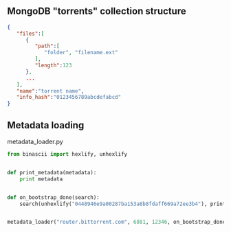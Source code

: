 ## MongoDB "torrents" collection structure
```json
{
   "files":[
      {
         "path":[
            "folder", "filename.ext"
         ],
         "length":123
      },
      ...
   ],
   "name":"torrent name",
   "info_hash":"0123456789abcdefabcd"
}
```

## Metadata loading
metadata_loader.py
``` python
from binascii import hexlify, unhexlify


def print_metadata(metadata):
    print metadata


def on_bootstrap_done(search):
    search(unhexlify("0448946e9a00287ba153a8b8fdaff669a72ee3b4"), print_metadata)


metadata_loader("router.bittorrent.com", 6881, 12346, on_bootstrap_done=on_bootstrap_done)
```